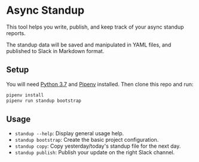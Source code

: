 # Async Standup

This tool helps you write, publish, and keep track of your async standup reports.

The standup data will be saved and manipulated in YAML files, and published to Slack in Markdown format.

## Setup

You will need [Python 3.7](https://www.python.org/downloads/) and [Pipenv](https://pipenv.readthedocs.io/en/latest/#install-pipenv-today) installed. Then clone this repo and run:

```sh
pipenv install
pipenv run standup bootstrap
```

## Usage

* `standup --help`: Display general usage help.
* `standup bootstrap`: Create the basic project configuration.
* `standup copy`: Copy yesterday/today's standup file for the next day.
* `standup publish`: Publish your update on the right Slack channel.

